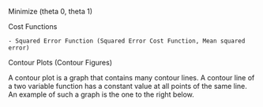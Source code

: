 Minimize (theta 0, theta 1)

Cost Functions

    - Squared Error Function (Squared Error Cost Function, Mean squared error)

Contour Plots (Contour Figures)

A contour plot is a graph that contains many contour lines. A contour line of a two variable function has a constant value at all points of the same line. An example of such a graph is the one to the right below.